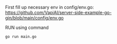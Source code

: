 First fill up necessary env in config/env.go:  https://github.com/VapiAI/server-side-example-go-gin/blob/main/config/env.go

RUN using command
```bash
go run main.go
```
